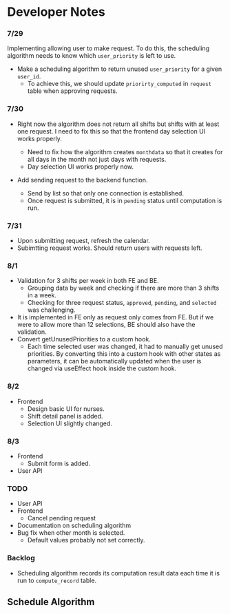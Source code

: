 # Developer Notes
### 7/29
Implementing allowing user to make request.
To do this, the scheduling algorithm needs to know which `user_priority` is left to use.
- Make a scheduling algorithm to return unused `user_priority` for a given `user_id`.
    - To achieve this, we should update `priorirty_computed` in `request` table when approving requests.

### 7/30
- Right now the algorithm does not return all shifts but shifts with at least one request. I need to fix this so that the frontend day selection UI works properly.
  - Need to fix how the algorithm creates `monthdata` so that it creates for all days in the month not just days with requests.
  - Day selection UI works properly now.

- Add sending request to the backend function.
  - Send by list so that only one connection is established.
  - Once request is submitted, it is in `pending` status until computation is run.


### 7/31
- Upon submitting request, refresh the calendar.
- Subimtting request works. Should return users with requests left.


### 8/1
- Validation for 3 shifts per week in both FE and BE.
  - Grouping data by week and checking if there are more than 3 shifts in a week.
  - Checking for three request status, `approved`, `pending`, and `selected` was challenging.
- It is implemented in FE only as request only comes from FE. But if we were to allow more than 12 selections, BE should also have the validation.
- Convert getUnusedPriorities to a custom hook.
  - Each time selected user was changed, it had to manually get unused priorities. By converting this into a custom hook with other states as parameters, it can be automatically updated when the user is changed via useEffect hook inside the custom hook.

### 8/2
- Frontend
  - Design basic UI for nurses.
  - Shift detail panel is added.
  - Selection UI slightly changed.

### 8/3
- Frontend
  - Submit form is added.
- User API

### TODO
- User API
- Frontend
  - Cancel pending request
- Documentation on scheduling algorithm
- Bug fix when other month is selected.
  - Default values probably not set correctly.

### Backlog
- Scheduling algorithm records its computation result data each time it is run to `compute_record` table.


## Schedule Algorithm
